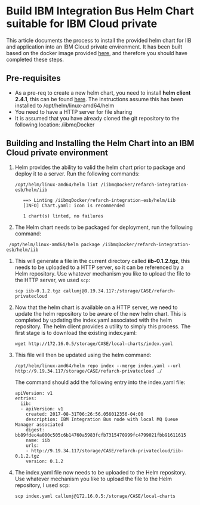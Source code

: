 # Build IBM Integration Bus Helm Chart suitable for IBM Cloud private

This article documents the process to install the provided helm chart for IIB and application into
an IBM Cloud private environment. It has been built based on the docker image
provided [here](../docker/README.md), and therefore you should have completed
these steps.

## Pre-requisites
* As a pre-req to create a new helm chart, you need to install **helm client 2.4.1**, this can be found [here](https://github.com/kubernetes/helm/releases). The instructions assume this has been installed to /opt/helm/linux-amd64/helm
* You need to have a HTTP server for file sharing
* It is assumed that you have already cloned the git repository to the following location: /iibmqDocker

## Building and Installing the Helm Chart into an IBM Cloud private environment

1. Helm provides the ability to valid the helm chart prior to package and deploy it to a server. Run the following commands:
   ```
   /opt/helm/linux-amd64/helm lint /iibmqDocker/refarch-integration-esb/helm/iib      

      ==> Linting /iibmqDocker/refarch-integration-esb/helm/iib
      [INFO] Chart.yaml: icon is recommended

      1 chart(s) linted, no failures
    ```

1. The Helm chart needs to be packaged for deployment, run the following command:
  ```
   /opt/helm/linux-amd64/helm package /iibmqDocker/refarch-integration-esb/helm/iib
  ```
1. This will generate a file in the current directory called **iib-0.1.2.tgz**, this needs to be uploaded to a HTTP server, so it can be referenced by a Helm repository. Use whatever mechanism you like to upload the file to the HTTP server, we used `scp`:
   ```     
   scp iib-0.1.2.tgz callumj@9.19.34.117:/storage/CASE/refarch-privatecloud
   ```
1. Now that the helm chart is available on a HTTP server, we need to update the helm repository to be aware of the new helm chart. This is completed by updating the index.yaml associated with the helm repository. The helm client provides a utility to simply this process. The first stage is to download the existing index.yaml:
   ```
   wget http://172.16.0.5/storage/CASE/local-charts/index.yaml
   ```
1. This file will then be updated using the helm command:
   ```
   /opt/helm/linux-amd64/helm repo index --merge index.yaml --url http://9.19.34.117/storage/CASE/refarch-privatecloud ./
   ```

   The command should add the following entry into the index.yaml file:      
   ```
   apiVersion: v1
   entries:
     iib:
     - apiVersion: v1
       created: 2017-08-31T06:26:56.056012356-04:00
       description: IBM Integration Bus node with local MQ Queue Manager associated
       digest: bb89fdec4a080c505c6b14760a5983fcfb7315470999fc4799021fbb91611615
       name: iib
       urls:
       - http://9.19.34.117/storage/CASE/refarch-privatecloud/iib-0.1.2.tgz
       version: 0.1.2
   ```

1. The index.yaml file now needs to be uploaded to the Helm repository. Use whatever mechanism you like to upload the file to the Helm repository, I used scp:
   ```
   scp index.yaml callumj@172.16.0.5:/storage/CASE/local-charts
   ```
